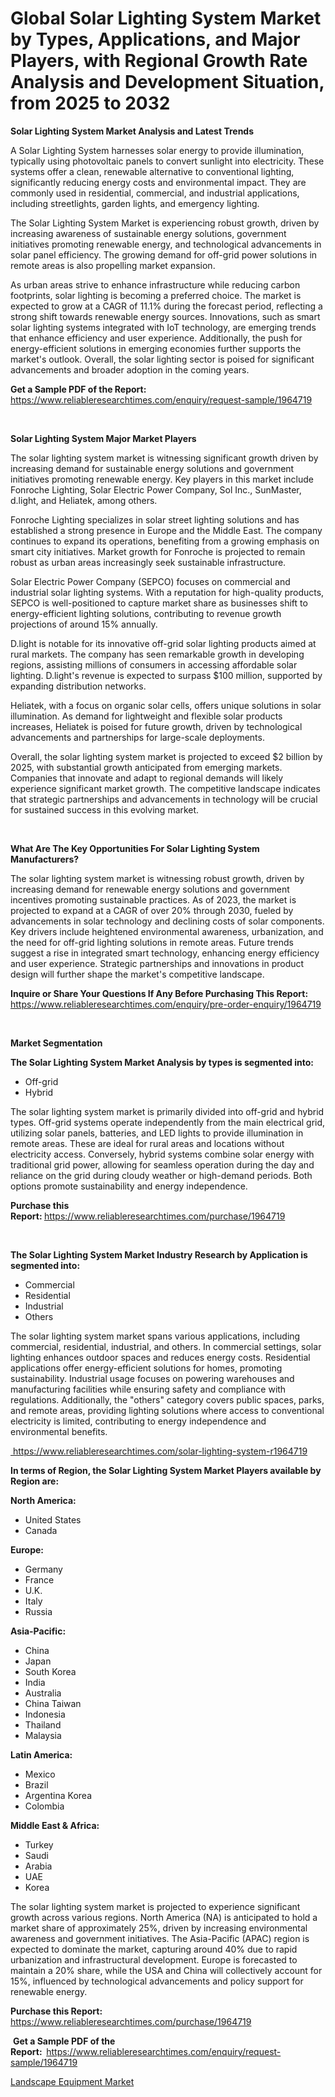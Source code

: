 <p><h1>Global Solar Lighting System Market by Types, Applications, and Major Players, with Regional Growth Rate Analysis and Development Situation, from 2025 to 2032</h1></p><p><strong>Solar Lighting System Market Analysis and Latest Trends</strong></p>
<p><p>A Solar Lighting System harnesses solar energy to provide illumination, typically using photovoltaic panels to convert sunlight into electricity. These systems offer a clean, renewable alternative to conventional lighting, significantly reducing energy costs and environmental impact. They are commonly used in residential, commercial, and industrial applications, including streetlights, garden lights, and emergency lighting.</p><p>The Solar Lighting System Market is experiencing robust growth, driven by increasing awareness of sustainable energy solutions, government initiatives promoting renewable energy, and technological advancements in solar panel efficiency. The growing demand for off-grid power solutions in remote areas is also propelling market expansion. </p><p>As urban areas strive to enhance infrastructure while reducing carbon footprints, solar lighting is becoming a preferred choice. The market is expected to grow at a CAGR of 11.1% during the forecast period, reflecting a strong shift towards renewable energy sources. Innovations, such as smart solar lighting systems integrated with IoT technology, are emerging trends that enhance efficiency and user experience. Additionally, the push for energy-efficient solutions in emerging economies further supports the market's outlook. Overall, the solar lighting sector is poised for significant advancements and broader adoption in the coming years.</p></p>
<p><strong>Get a Sample PDF of the Report:&nbsp;</strong> <a href="https://www.reliableresearchtimes.com/enquiry/request-sample/1964719?utm_campaign=2643&utm_medium=2&utm_source=Github&utm_content=ia&utm_term=10042025&utm_id=solar-lighting-system">https://www.reliableresearchtimes.com/enquiry/request-sample/1964719</a></p>
<p>&nbsp;</p>
<p><strong>Solar Lighting System Major Market Players</strong></p>
<p><p>The solar lighting system market is witnessing significant growth driven by increasing demand for sustainable energy solutions and government initiatives promoting renewable energy. Key players in this market include Fonroche Lighting, Solar Electric Power Company, Sol Inc., SunMaster, d.light, and Heliatek, among others.</p><p>Fonroche Lighting specializes in solar street lighting solutions and has established a strong presence in Europe and the Middle East. The company continues to expand its operations, benefiting from a growing emphasis on smart city initiatives. Market growth for Fonroche is projected to remain robust as urban areas increasingly seek sustainable infrastructure.</p><p>Solar Electric Power Company (SEPCO) focuses on commercial and industrial solar lighting systems. With a reputation for high-quality products, SEPCO is well-positioned to capture market share as businesses shift to energy-efficient lighting solutions, contributing to revenue growth projections of around 15% annually.</p><p>D.light is notable for its innovative off-grid solar lighting products aimed at rural markets. The company has seen remarkable growth in developing regions, assisting millions of consumers in accessing affordable solar lighting. D.light's revenue is expected to surpass $100 million, supported by expanding distribution networks.</p><p>Heliatek, with a focus on organic solar cells, offers unique solutions in solar illumination. As demand for lightweight and flexible solar products increases, Heliatek is poised for future growth, driven by technological advancements and partnerships for large-scale deployments.</p><p>Overall, the solar lighting system market is projected to exceed $2 billion by 2025, with substantial growth anticipated from emerging markets. Companies that innovate and adapt to regional demands will likely experience significant market growth. The competitive landscape indicates that strategic partnerships and advancements in technology will be crucial for sustained success in this evolving market.</p></p>
<p>&nbsp;</p>
<p><strong>What Are The Key Opportunities For Solar Lighting System Manufacturers?</strong></p>
<p><p>The solar lighting system market is witnessing robust growth, driven by increasing demand for renewable energy solutions and government incentives promoting sustainable practices. As of 2023, the market is projected to expand at a CAGR of over 20% through 2030, fueled by advancements in solar technology and declining costs of solar components. Key drivers include heightened environmental awareness, urbanization, and the need for off-grid lighting solutions in remote areas. Future trends suggest a rise in integrated smart technology, enhancing energy efficiency and user experience. Strategic partnerships and innovations in product design will further shape the market's competitive landscape.</p></p>
<p><strong>Inquire or Share Your Questions If Any Before Purchasing This Report:</strong> <a href="https://www.reliableresearchtimes.com/enquiry/pre-order-enquiry/1964719?utm_campaign=2643&utm_medium=2&utm_source=Github&utm_content=ia&utm_term=10042025&utm_id=solar-lighting-system">https://www.reliableresearchtimes.com/enquiry/pre-order-enquiry/1964719</a></p>
<p>&nbsp;</p>
<p><strong>Market Segmentation</strong></p>
<p><strong>The Solar Lighting System Market Analysis by types is segmented into:</strong></p>
<p><ul><li>Off-grid</li><li>Hybrid</li></ul></p>
<p><p>The solar lighting system market is primarily divided into off-grid and hybrid types. Off-grid systems operate independently from the main electrical grid, utilizing solar panels, batteries, and LED lights to provide illumination in remote areas. These are ideal for rural areas and locations without electricity access. Conversely, hybrid systems combine solar energy with traditional grid power, allowing for seamless operation during the day and reliance on the grid during cloudy weather or high-demand periods. Both options promote sustainability and energy independence.</p></p>
<p><strong>Purchase this Report:&nbsp;</strong><a href="https://www.reliableresearchtimes.com/purchase/1964719?utm_campaign=2643&utm_medium=2&utm_source=Github&utm_content=ia&utm_term=10042025&utm_id=solar-lighting-system">https://www.reliableresearchtimes.com/purchase/1964719</a></p>
<p>&nbsp;</p>
<p><strong>The Solar Lighting System Market Industry Research by Application is segmented into:</strong></p>
<p><ul><li>Commercial</li><li>Residential</li><li>Industrial</li><li>Others</li></ul></p>
<p><p>The solar lighting system market spans various applications, including commercial, residential, industrial, and others. In commercial settings, solar lighting enhances outdoor spaces and reduces energy costs. Residential applications offer energy-efficient solutions for homes, promoting sustainability. Industrial usage focuses on powering warehouses and manufacturing facilities while ensuring safety and compliance with regulations. Additionally, the "others" category covers public spaces, parks, and remote areas, providing lighting solutions where access to conventional electricity is limited, contributing to energy independence and environmental benefits.</p></p>
<p><a href="https://www.reliableresearchtimes.com/solar-lighting-system-r1964719?utm_campaign=2643&utm_medium=2&utm_source=Github&utm_content=ia&utm_term=10042025&utm_id=solar-lighting-system">&nbsp;https://www.reliableresearchtimes.com/solar-lighting-system-r1964719</a></p>
<p><strong>In terms of Region, the Solar Lighting System Market Players available by Region are:</strong></p>
<p>
    <p> <strong> North America: </strong>
        <ul>
            <li>United States</li>
            <li>Canada</li>
        </ul>
        </p> 
    <p> <strong> Europe: </strong>
        <ul>
            <li>Germany</li>
            <li>France</li>
            <li>U.K.</li>
            <li>Italy</li>
            <li>Russia</li>
        </ul>
        </p> 
    <p> <strong> Asia-Pacific: </strong>
        <ul>
            <li>China</li>
            <li>Japan</li>
            <li>South Korea</li>
            <li>India</li>
            <li>Australia</li>
            <li>China Taiwan</li>
            <li>Indonesia</li>
            <li>Thailand</li>
            <li>Malaysia</li>
        </ul>
        </p> 
    <p> <strong> Latin America: </strong>
        <ul>
            <li>Mexico</li>
            <li>Brazil</li>
            <li>Argentina Korea</li>
            <li>Colombia</li>
        </ul>
        </p> 
    <p> <strong> Middle East & Africa: </strong>
        <ul>
            <li>Turkey</li>
            <li>Saudi</li>
            <li>Arabia</li>
            <li>UAE</li>
            <li>Korea</li>
        </ul>
    </p>
    </p>
<p><p>The solar lighting system market is projected to experience significant growth across various regions. North America (NA) is anticipated to hold a market share of approximately 25%, driven by increasing environmental awareness and government initiatives. The Asia-Pacific (APAC) region is expected to dominate the market, capturing around 40% due to rapid urbanization and infrastructural development. Europe is forecasted to maintain a 20% share, while the USA and China will collectively account for 15%, influenced by technological advancements and policy support for renewable energy.</p></p>
<p><strong>Purchase this Report: </strong><a href="https://www.reliableresearchtimes.com/purchase/1964719?utm_campaign=2643&utm_medium=2&utm_source=Github&utm_content=ia&utm_term=10042025&utm_id=solar-lighting-system">https://www.reliableresearchtimes.com/purchase/1964719</a></p>
<p>&nbsp;<strong>Get a Sample PDF of the Report:&nbsp;&nbsp;</strong><a href="https://www.reliableresearchtimes.com/enquiry/request-sample/1964719?utm_campaign=2643&utm_medium=2&utm_source=Github&utm_content=ia&utm_term=10042025&utm_id=solar-lighting-system">https://www.reliableresearchtimes.com/enquiry/request-sample/1964719</a></p>
<p><strong></strong></p>
<p><p><a href="https://github.com/Krish2023na/Market-Research-Report-List-7/blob/main/landscape-equipment-market.md?utm_campaign=2643&utm_medium=2&utm_source=Github&utm_content=ia&utm_term=10042025&utm_id=solar-lighting-system">Landscape Equipment Market</a></p></p>